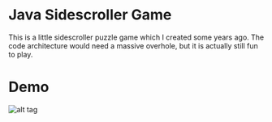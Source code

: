 # Java Sidescroller Game

This is a little sidescroller puzzle game which I created some years ago. The code architecture would need a massive overhole, but it is actually still fun to play.

# Demo

![alt tag](https://github.com/MoritzGoeckel/Sidescroller/blob/master/sidescrollerdemo.gif?raw=true)
